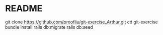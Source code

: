 # README

git clone https://github.com/proofliu/git-exercise_Arthur.git
cd git-exercise
bundle install
rails db:migrate
rails db:seed

